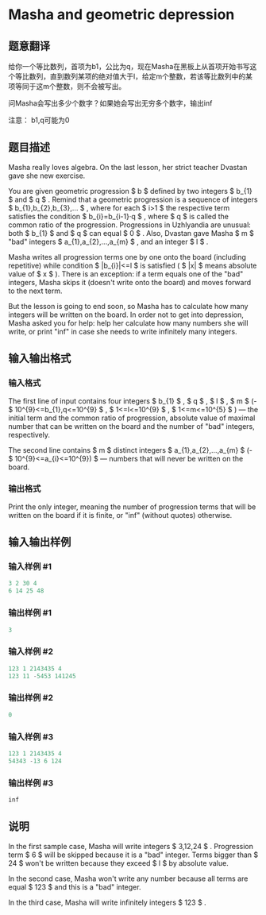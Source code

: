 # Masha and geometric depression

## 题意翻译

给你一个等比数列，首项为b1，公比为q，现在Masha在黑板上从首项开始书写这个等比数列，直到数列某项的绝对值大于l，给定m个整数，若该等比数列中的某项等同于这m个整数，则不会被写出。

问Masha会写出多少个数字？如果她会写出无穷多个数字，输出inf

注意： b1,q可能为0

## 题目描述

Masha really loves algebra. On the last lesson, her strict teacher Dvastan gave she new exercise.

You are given geometric progression $ b $ defined by two integers $ b_{1} $ and $ q $ . Remind that a geometric progression is a sequence of integers $ b_{1},b_{2},b_{3},... $ , where for each $ i&gt;1 $ the respective term satisfies the condition $ b_{i}=b_{i-1}·q $ , where $ q $ is called the common ratio of the progression. Progressions in Uzhlyandia are unusual: both $ b_{1} $ and $ q $ can equal $ 0 $ . Also, Dvastan gave Masha $ m $ "bad" integers $ a_{1},a_{2},...,a_{m} $ , and an integer $ l $ .

Masha writes all progression terms one by one onto the board (including repetitive) while condition $ |b_{i}|<=l $ is satisfied ( $ |x| $ means absolute value of $ x $ ). There is an exception: if a term equals one of the "bad" integers, Masha skips it (doesn't write onto the board) and moves forward to the next term.

But the lesson is going to end soon, so Masha has to calculate how many integers will be written on the board. In order not to get into depression, Masha asked you for help: help her calculate how many numbers she will write, or print "inf" in case she needs to write infinitely many integers.

## 输入输出格式

### 输入格式

The first line of input contains four integers $ b_{1} $ , $ q $ , $ l $ , $ m $ (- $ 10^{9}<=b_{1},q<=10^{9} $ , $ 1<=l<=10^{9} $ , $ 1<=m<=10^{5} $ ) — the initial term and the common ratio of progression, absolute value of maximal number that can be written on the board and the number of "bad" integers, respectively.

The second line contains $ m $ distinct integers $ a_{1},a_{2},...,a_{m} $ (- $ 10^{9}<=a_{i}<=10^{9}) $ — numbers that will never be written on the board.

### 输出格式

Print the only integer, meaning the number of progression terms that will be written on the board if it is finite, or "inf" (without quotes) otherwise.

## 输入输出样例

### 输入样例 #1

```cpp
3 2 30 4
6 14 25 48

```
### 输出样例 #1

```cpp
3
```


### 输入样例 #2

```cpp
123 1 2143435 4
123 11 -5453 141245

```
### 输出样例 #2

```cpp
0
```


### 输入样例 #3

```cpp
123 1 2143435 4
54343 -13 6 124

```
### 输出样例 #3

```cpp
inf
```


## 说明

In the first sample case, Masha will write integers $ 3,12,24 $ . Progression term $ 6 $ will be skipped because it is a "bad" integer. Terms bigger than $ 24 $ won't be written because they exceed $ l $ by absolute value.

In the second case, Masha won't write any number because all terms are equal $ 123 $ and this is a "bad" integer.

In the third case, Masha will write infinitely integers $ 123 $ .

